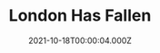 ---
title: "London Has Fallen"
year: 2016
date: 2021-10-18T00:00:04.000Z
permalink: /almanac/movies/2021-10-18-london-has-fallen/index.html
link: https://letterboxd.com/rknightuk/film/london-has-fallen/2/
rating: 3
tmdbid: 267860
---